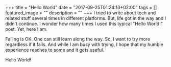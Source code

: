 +++
title = "Hello World"
date = "2017-09-25T01:24:13+02:00"
tags = []
featured_image = ""
description = ""
+++
I tried to write about tech and related stuff several times in different platforms. But, life got in the way and I didn't continue. I wonder how many times I used this typical "Hello World!" post. Yet, here I am.

Failing is OK. One can still learn along the way. So, I want to try more regardless if it fails. And while I am busy with trying, I hope that my humble experience reaches to some and it gets useful.

Hello World!
